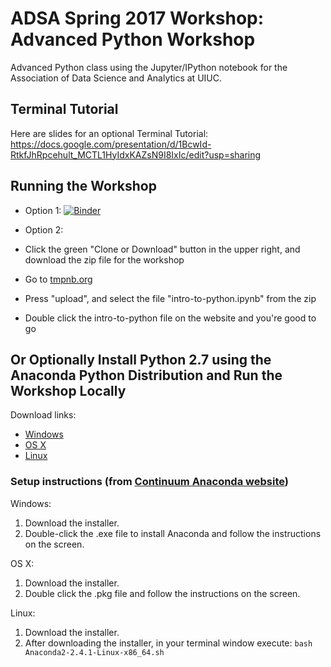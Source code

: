 
# ADSA Spring 2017 Workshop: Advanced Python Workshop
Advanced Python class using the Jupyter/IPython notebook for the Association of Data Science and Analytics at UIUC.

## Terminal Tutorial
Here are slides for an optional Terminal Tutorial:
https://docs.google.com/presentation/d/1BcwId-RtkfJhRpcehult_MCTL1HyIdxKAZsN9I8IxIc/edit?usp=sharing

## Running the Workshop
* Option 1:
[![Binder](http://mybinder.org/badge.svg)](http://mybinder.org:/repo/adsa-uiuc/python-series-advanced)


* Option 2:
* Click the green "Clone or Download" button in the upper right, and download the zip file for the workshop
* Go to [tmpnb.org](https://tmpnb.org)
* Press "upload", and select the file "intro-to-python.ipynb" from the zip
* Double click the intro-to-python file on the website and you're good to go

## Or Optionally Install Python 2.7 using the Anaconda Python Distribution and Run the Workshop Locally

Download links:
* [Windows](https://3230d63b5fc54e62148e-c95ac804525aac4b6dba79b00b39d1d3.ssl.cf1.rackcdn.com/Anaconda2-2.4.1-Windows-x86_64.exe)
* [OS X](https://3230d63b5fc54e62148e-c95ac804525aac4b6dba79b00b39d1d3.ssl.cf1.rackcdn.com/Anaconda2-2.4.1-MacOSX-x86_64.pkg)
* [Linux](https://3230d63b5fc54e62148e-c95ac804525aac4b6dba79b00b39d1d3.ssl.cf1.rackcdn.com/Anaconda2-2.4.1-Linux-x86_64.sh)

### Setup instructions (from [Continuum Anaconda website](https://www.continuum.io/downloads))

Windows:

1.  Download the installer.
2.  Double-click the .exe file to install Anaconda and follow the instructions on the screen.

OS X:

1.  Download the installer.
2.  Double click the .pkg file and follow the instructions on the screen.

Linux:

1.  Download the installer.
2.  After downloading the installer, in your terminal window execute: `bash Anaconda2-2.4.1-Linux-x86_64.sh`
